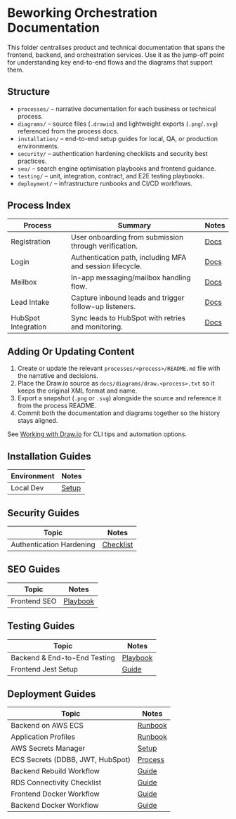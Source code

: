 # Beworking Orchestration Documentation

This folder centralises product and technical documentation that spans the frontend, backend, and orchestration services. Use it as the jump-off point for understanding key end-to-end flows and the diagrams that support them.

## Structure
- `processes/` – narrative documentation for each business or technical process.
- `diagrams/` – source files (`.drawio`) and lightweight exports (`.png`/`.svg`) referenced from the process docs.
- `installation/` – end-to-end setup guides for local, QA, or production environments.
- `security/` – authentication hardening checklists and security best practices.
- `seo/` – search engine optimisation playbooks and frontend guidance.
- `testing/` – unit, integration, contract, and E2E testing playbooks.
- `deployment/` – infrastructure runbooks and CI/CD workflows.

## Process Index
| Process | Summary | Notes |
| --- | --- | --- |
| Registration | User onboarding from submission through verification. | [Docs](processes/registration/README.md) |
| Login | Authentication path, including MFA and session lifecycle. | [Docs](processes/login/README.md) |
| Mailbox | In-app messaging/mailbox handling flow. | [Docs](processes/mailbox/README.md) |
| Lead Intake | Capture inbound leads and trigger follow-up listeners. | [Docs](processes/leads/README.md) |
| HubSpot Integration | Sync leads to HubSpot with retries and monitoring. | [Docs](processes/hubspot-integration/README.md) |

## Adding Or Updating Content
1. Create or update the relevant `processes/<process>/README.md` file with the narrative and decisions.
2. Place the Draw.io source as `docs/diagrams/draw.<process>.txt` so it keeps the original XML format and name.
3. Export a snapshot (`.png` or `.svg`) alongside the source and reference it from the process README.
4. Commit both the documentation and diagrams together so the history stays aligned.

See [Working with Draw.io](WORKING_WITH_DRAWIO.md) for CLI tips and automation options.

## Installation Guides
| Environment | Notes |
| --- | --- |
| Local Dev | [Setup](installation/README.md) |

## Security Guides
| Topic | Notes |
| --- | --- |
| Authentication Hardening | [Checklist](security/README.md) |

## SEO Guides
| Topic | Notes |
| --- | --- |
| Frontend SEO | [Playbook](seo/README.md) |

## Testing Guides
| Topic | Notes |
| --- | --- |
| Backend & End-to-End Testing | [Playbook](testing/README.md) |
| Frontend Jest Setup | [Guide](testing/frontend-jest.md) |

## Deployment Guides
| Topic | Notes |
| --- | --- |
| Backend on AWS ECS | [Runbook](deployment/backend-aws.md) |
| Application Profiles | [Runbook](deployment/application-properties.md) |
| AWS Secrets Manager | [Setup](deployment/aws-secrets-manager.md) |
| ECS Secrets (DDBB, JWT, HubSpot) | [Process](deployment/ecs-secrets-ddbb-integration.md) |
| Backend Rebuild Workflow | [Guide](deployment/backend-rebuild.md) |
| RDS Connectivity Checklist | [Guide](deployment/rds-connectivity-checklist.md) |
| Frontend Docker Workflow | [Guide](deployment/frontend-docker.md) |
| Backend Docker Workflow | [Guide](deployment/backend-docker.md) |
